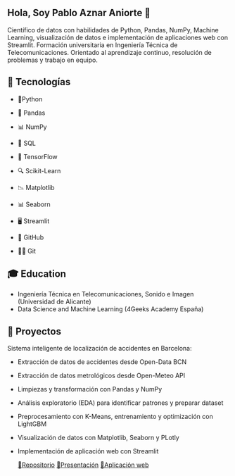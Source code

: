 ## Hola, Soy Pablo Aznar Aniorte 👋

Científico de datos con habilidades de Python, Pandas, NumPy, Machine Learning, visualización de datos e implementación de aplicaciones web con Streamlit. Formación universitaria en Ingeniería Técnica de Telecomunicaciones. Orientado al aprendizaje continuo, resolución de problemas y trabajo en equipo.

## 🚀 Tecnologías  


- 🐍Python

- 🔢 Pandas

+ 📊 NumPy

- 💾 SQL

- 🤖 TensorFlow

- 🔍 Scikit-Learn

- 📉 Matplotlib

- 📊 Seaborn

- 🖥️ Streamlit

- 🧰 GitHub

- 🧑‍💻 Git

## 🎓 Education 

- Ingeniería Técnica en Telecomunicaciones, Sonido e Imagen (Universidad de Alicante)
- Data Science and Machine Learning (4Geeks Academy España)

## 🚗 Proyectos

Sistema inteligente de localización de accidentes en Barcelona:
- Extracción de datos de accidentes desde Open-Data BCN
- Extracción de datos metrológicos desde Open-Meteo API
- Limpiezas y transformación con Pandas y NumPy
- Análisis exploratorio (EDA) para identificar patrones y preparar dataset
- Preprocesamiento con K-Means, entrenamiento y optimización con LightGBM
- Visualización de datos con Matplotlib, Seaborn y PLotly
- Implementación de aplicación web con Streamlit

  [🔹Repositorio](https://github.com/Pablo-Aznar/sp-ml-17-final-project-g3-pablo)
  [🔹Presentación](https://prezi.com/view/OISphTsQ04jOZ6KqqiFM/?referral_token=UbcB3jlnB3FN)
  [🔹Aplicación web](https://accident-predictor-app-pablo-aznar.streamlit.app/)
